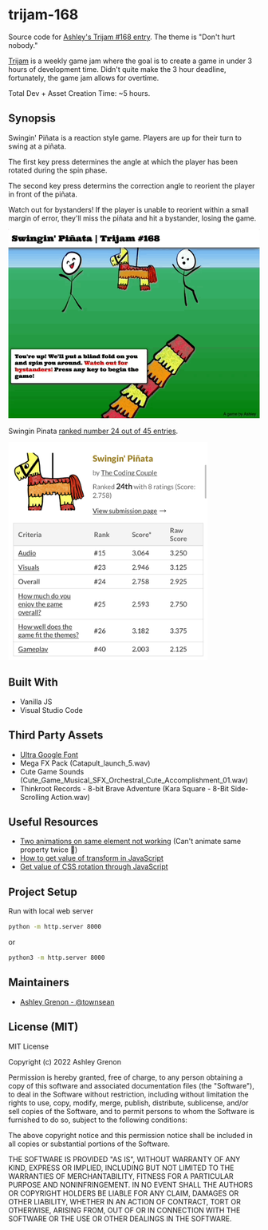 # trijam-168
Source code for [Ashley's Trijam #168 entry](https://thecodingcouple.itch.io/swingin-pinata).  The theme is "Don't hurt nobody."

[Trijam](https://itch.io/jam/trijam-168) is a weekly game jam where the goal is to create a game in under 3 hours of development time. Didn't quite make the 3 hour deadline, fortunately, the game jam allows for overtime.  

Total Dev + Asset Creation Time: ~5 hours.

## Synopsis

Swingin' Pi&#0241;ata is a reaction style game. Players are up for their turn to swing at a pi&#0241;ata. 

The first key press determines the angle at which the player has been rotated during the spin phase.

The second key press determins the correction angle to reorient the player in front of the pi&#0241;ata. 

Watch out for bystanders! If the player is unable to reorient within a small margin of error, they'll miss the pi&#0241;ata and hit a bystander, losing the game. 

![Swingin Pinata Gameplay](assets/images/swingin_pinata.gif)

Swingin Pinata [ranked number 24 out of 45 entries](https://itch.io/jam/trijam-168/results).

<img src="assets/images/swingin_pinata_ranking.jpg" width="400">

## Built With

* Vanilla JS
* Visual Studio Code

## Third Party Assets

* [Ultra Google Font](https://fonts.google.com/specimen/Ultra)
* Mega FX Pack (Catapult_launch_5.wav)
* Cute Game Sounds (Cute_Game_Musical_SFX_Orchestral_Cute_Accomplishment_01.wav)
* Thinkroot Records - 8-bit Brave Adventure (Kara Square - 8-Bit Side-Scrolling Action.wav)

## Useful Resources

* [Two animations on same element not working](https://stackoverflow.com/questions/20584954/two-animations-on-same-element-not-working) (Can't animate same property twice :facepalm:)
* [How to get value of transform in JavaScript](https://stackoverflow.com/a/42267490)
* [Get value of CSS rotation through JavaScript](https://css-tricks.com/get-value-of-css-rotation-through-javascript/)

## Project Setup

Run with local web server

```bash
python -m http.server 8000
```

or

```bash
python3 -m http.server 8000
```

## Maintainers

* [Ashley Grenon - @townsean](https://github.com/townsean)

## License (MIT)

MIT License

Copyright (c) 2022 Ashley Grenon

Permission is hereby granted, free of charge, to any person obtaining a copy of this software and associated documentation files (the "Software"), to deal in the Software without restriction, including without limitation the rights to use, copy, modify, merge, publish, distribute, sublicense, and/or sell copies of the Software, and to permit persons to whom the Software is furnished to do so, subject to the following conditions:

The above copyright notice and this permission notice shall be included in all copies or substantial portions of the Software.

THE SOFTWARE IS PROVIDED "AS IS", WITHOUT WARRANTY OF ANY KIND, EXPRESS OR IMPLIED, INCLUDING BUT NOT LIMITED TO THE WARRANTIES OF MERCHANTABILITY, FITNESS FOR A PARTICULAR PURPOSE AND NONINFRINGEMENT. IN NO EVENT SHALL THE AUTHORS OR COPYRIGHT HOLDERS BE LIABLE FOR ANY CLAIM, DAMAGES OR OTHER LIABILITY, WHETHER IN AN ACTION OF CONTRACT, TORT OR OTHERWISE, ARISING FROM, OUT OF OR IN CONNECTION WITH THE SOFTWARE OR THE USE OR OTHER DEALINGS IN THE SOFTWARE.
